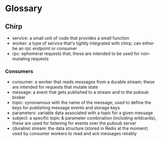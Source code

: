 # Glossary

## Chirp

-   service: a small unit of code that provides a small function
-   worker: a type of service that's tightly integrated with chirp; can either be
    an rpc endpoint or consumer
-   rpc: ephemeral requests that; these are intended to be used for non-mutating
    requests

### Consumers

-   consumer: a worker that reads messages from a durable stream; these are
    intended for requests that mutate state
-   message: a event that gets published to a stream and to the pubsub broker
-   topic: synonamous with the name of the message; used to define the keys for
    publishing message events and storage keys
-   parameters: variable data associated with a topic for a given message
-   subject: a specific topic & parameter combination (including wildcards), these are used for listening for events over the pubsub server
-   (durable) stream: the data structure (stored in Redis at the moment) used by consumer workers to read and ack messages reliably
